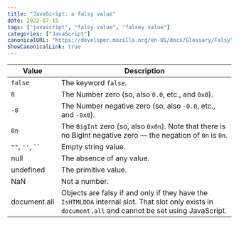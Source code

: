 ```yaml
---
title: "JavaScript: a falsy value"
date: 2022-07-15
tags: ["javascript", "falsy value", "falsey value"]
categories: ["JavaScript"]
canonicalURL: "https://developer.mozilla.org/en-US/docs/Glossary/Falsy"
ShowCanonicalLink: true
---
```


| Value              | Description                                                                                                                                           |
| ------------------ | ----------------------------------------------------------------------------------------------------------------------------------------------------- |
| `false`            | The keyword `false`.                                                                                                                                  |
| `0`                | The Number zero (so, also `0.0`, etc., and `0x0`).                                                                                                    |
| `-0`               | The Number negative zero (so, also `-0.0`, etc., and `-0x0`).                                                                                         |
| `0n`               | The `BigInt` zero (so, also `0x0n`). Note that there is no BigInt negative zero — the negation of `0n` is `0n`.                                       |
| `""`, `''`, ` `` ` | Empty string value.                                                                                                                                   |
| null               | The absence of any value.                                                                                                                             |
| undefined          | The primitive value.                                                                                                                                  |
| NaN                | Not a number.                                                                                                                                         |
| document.all       | Objects are falsy if and only if they have the `IsHTMLDDA` internal slot. That slot only exists in `document.all` and cannot be set using JavaScript. |
